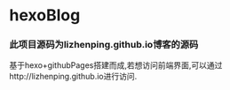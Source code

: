 # hexoBlog
### 此项目源码为lizhenping.github.io博客的源码
基于hexo+githubPages搭建而成,若想访问前端界面,可以通过http://lizhenping.github.io进行访问.
